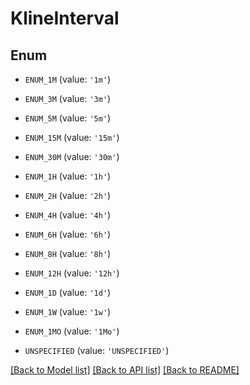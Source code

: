 # KlineInterval


## Enum

* `ENUM_1M` (value: `'1m'`)

* `ENUM_3M` (value: `'3m'`)

* `ENUM_5M` (value: `'5m'`)

* `ENUM_15M` (value: `'15m'`)

* `ENUM_30M` (value: `'30m'`)

* `ENUM_1H` (value: `'1h'`)

* `ENUM_2H` (value: `'2h'`)

* `ENUM_4H` (value: `'4h'`)

* `ENUM_6H` (value: `'6h'`)

* `ENUM_8H` (value: `'8h'`)

* `ENUM_12H` (value: `'12h'`)

* `ENUM_1D` (value: `'1d'`)

* `ENUM_1W` (value: `'1w'`)

* `ENUM_1MO` (value: `'1Mo'`)

* `UNSPECIFIED` (value: `'UNSPECIFIED'`)

[[Back to Model list]](../README.md#documentation-for-models) [[Back to API list]](../README.md#documentation-for-api-endpoints) [[Back to README]](../README.md)



